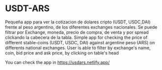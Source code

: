 # USDT-ARS
Pequeña app para ver la cotizacion de dolares cripto (USDT, USDC,DAI) frente al peso argentino, de los diferentes exchanges nacionales. Se puede filtrar por Exchange, moneda, precio de compra, de venta y por spread clickando la cabecera de la tabla.
Simple app for checking the price of different stable-coins (USDT, USDC, DAI) against argentine peso (ARS) on differents national exchanges. User is able to filter by exchange's name, coin, bid price and ask price, by clicking on table's head

 You can check the app in https://usdars.netlify.app/
